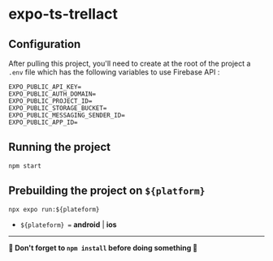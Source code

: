 # expo-ts-trellact

## Configuration

After pulling this project, you'll need to create at the root of the project a `.env` file which has the following variables to use Firebase API :

```.env
EXPO_PUBLIC_API_KEY=
EXPO_PUBLIC_AUTH_DOMAIN=
EXPO_PUBLIC_PROJECT_ID=
EXPO_PUBLIC_STORAGE_BUCKET=
EXPO_PUBLIC_MESSAGING_SENDER_ID=
EXPO_PUBLIC_APP_ID=
```

## Running the project

```shell
npm start
```

## Prebuilding the project on `${platform}`

```shell
npx expo run:${plateform}
```

- `${plateform} =` **android** | **ios**

---

**🚨 Don't forget to `npm install` before doing something 🚨**
